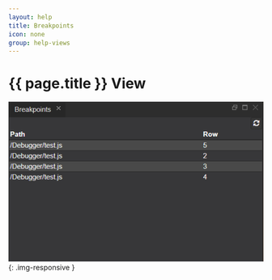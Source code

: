 ```yaml
---
layout: help
title: Breakpoints
icon: none
group: help-views
---
```


{{ page.title }} View
===



![Breakpoints view](images/ide_view_breakpoints.png){: .img-responsive }


